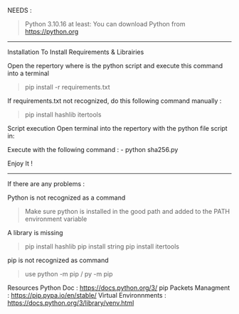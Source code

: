 NEEDS : 

> Python 3.10.16 at least:
  You can download Python from https://python.org

____________________________________________________________________________________________
Installation
To Install Requirements & Librairies

Open the repertory where is the python script and execute this command into a terminal
> pip install -r requirements.txt

If requirements.txt not recognized, do this following command manually :
> pip install hashlib itertools

Script execution
Open terminal into the repertory with the python file script in:

Execute with the following command :
	- python sha256.py

Enjoy It !

____________________________________________________________________________________________
If there are any problems : 

Python is not recognized as a command
> Make sure python is installed in the good path and added to the PATH environment variable

A library is missing
> pip install hashlib
> pip install string
> pip install itertools

pip is not recognized as command
> use python -m pip / py -m pip

Resources
Python Doc : https://docs.python.org/3/
pip Packets Managment : https://pip.pypa.io/en/stable/
Virtual Environnments : https://docs.python.org/3/library/venv.html
